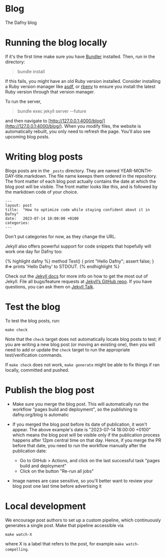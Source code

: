 # Blog
The Dafny blog

# Running the blog locally

If it's the first time make sure you have [Bundler](https://jekyllrb.com/tutorials/using-jekyll-with-bundler/) installed.
Then, run in the directory:

> bundle install

If this fails, you might have an old Ruby version installed. Consider installing a Ruby version manager like [asdf](https://asdf-vm.com/), or [rbenv](https://github.com/rbenv/rbenv) to ensure you install the latest Ruby version through that version manager.

To run the server,

> bundle exec jekyll server --future

and then navigate to [http://127.0.0.1:4000/blog/](http://127.0.0.1:4000/blog/).
When you modify files, the website is automatically rebuilt, you only need to refresh the page. You'll also see upcoming blog posts.

# Writing blog posts

Blogs posts are in the `_posts` directory. They are named YEAR-MONTH-DAY-title.markdown.
The file name keeeps them ordered in the repository.
The front matter of each blog post actually contains the date at which the blog post will be visible.
The front matter looks like this, and is followed by the markdown code of your choice.
```
---
layout: post
title:  "How to optimize code while staying confident about it in Dafny"
date:   2023-07-14 18:00:00 +0100
categories: 
---
```
Don't put categories for now, as they change the URL.

Jekyll also offers powerful support for code snippets that hopefully will work one day for Dafny too:

{% highlight dafny %}
method Test() {
  print "Hello Dafny";
  assert false;
}
#=> prints 'Hello Dafny' to STDOUT.
{% endhighlight %}

Check out the [Jekyll docs][jekyll-docs] for more info on how to get the most out of Jekyll. File all bugs/feature requests at [Jekyll’s GitHub repo][jekyll-gh]. If you have questions, you can ask them on [Jekyll Talk][jekyll-talk].

[jekyll-docs]: https://jekyllrb.com/docs/home
[jekyll-gh]:   https://github.com/jekyll/jekyll
[jekyll-talk]: https://talk.jekyllrb.com/

# Test the blog

To test the blog posts, run:

`make check`

Note that the `check` target does not automatically locate blog posts to test;
if you are writing a new blog post (or moving an existing one),
then you will need to add or update the `check` target
to run the appropriate test/verification commands.

If `make check` does not work, `make generate` might be able to fix things if ran locally, committed and pushed.

# Publish the blog post

- Make sure you merge the blog post. This will automatically run the workflow "pages build and deployment", so the publishing to dafny.org/blog is automatic
- If you merged the blog post before its date of publication, it won't appear.
  The above example's date is "2023-07-14 18:00:00 +0100" which means the blog post
  will be visible only if the publication process happens after 12pm central time on that day.
  Hence, if you merge the PR before that date, you need to run the workflow manually after the publication date:
  - Go to GitHub > Actions, and click on the last successful task "pages build and deployment"
  - Click on the button "Re-run all jobs"

- Image names are case sensitive, so you'll better want to review your blog post one last time before advertising it

# Local development

We encourage post authors to set up a custom pipeline, which continuously generates a single post. Make that pipeline accessible via

`make watch-X`

where X is a label that refers to the post, for example `make watch-compelling`.

